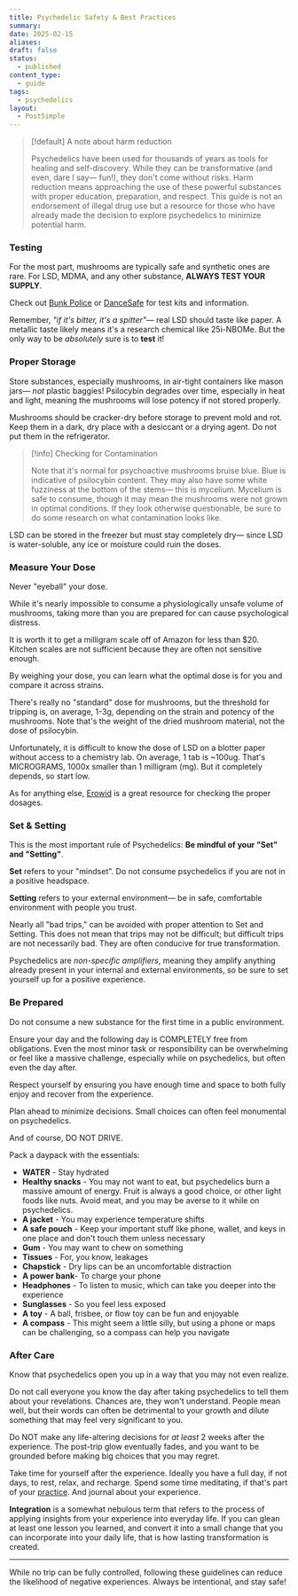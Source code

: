```yaml
---
title: Psychedelic Safety & Best Practices
summary: 
date: 2025-02-15
aliases: 
draft: false
status:
  - published
content_type:
  - guide
tags:
  - psychedelics
layout:
  - PostSimple
---
```



> [!default] A note about harm reduction
> 
> Psychedelics have been used for thousands of years as tools for healing and self-discovery. While they can be transformative (and even, dare I say— fun!), they don't come without risks. Harm reduction means approaching the use of these powerful substances with proper education, preparation, and respect. This guide is not an endorsement of illegal drug use but a resource for those who have already made the decision to explore psychedelics to minimize potential harm. 

### Testing
For the most part, mushrooms are typically safe and synthetic ones are rare. For LSD, MDMA, and any other substance, **ALWAYS TEST YOUR SUPPLY**. 

Check out [Bunk Police](https://bunkpolice.com) or [DanceSafe](https://dancesafe.org) for test kits and information. 

Remember, _"if it's bitter, it's a spitter"_— real LSD should taste like paper. A metallic taste likely means it's a research chemical like 25i-NBOMe. But the only way to be _absolutely_ sure is to **test** it!

### Proper Storage
Store substances, especially mushrooms, in air-tight containers like mason jars— _not_ plastic baggies! Psilocybin degrades over time, especially in heat and light, meaning the mushrooms will lose potency if not stored properly. 

Mushrooms should be cracker-dry before storage to prevent mold and rot. Keep them in a dark, dry place with a desiccant or a drying agent. Do not put them in the refrigerator. 

> [!info] Checking for Contamination
> 
> Note that it's normal for psychoactive mushrooms bruise blue. Blue is indicative of psilocybin content. They may also have some white fuzziness at the bottom of the stems— this is mycelium. Mycelium is safe to consume, though it may mean the mushrooms were not grown in optimal conditions. If they look otherwise questionable, be sure to do some research on what contamination looks like. 

LSD can be stored in the freezer but must stay completely dry— since LSD is water-soluble, any ice or moisture could ruin the doses.

### Measure Your Dose 
Never "eyeball" your dose. 

While it's nearly impossible to consume a physiologically unsafe volume of mushrooms, taking more than you are prepared for can cause psychological distress. 

It is worth it to get a milligram scale off of Amazon for less than $20. Kitchen scales are not sufficient because they are often not sensitive enough. 

By weighing your dose, you can learn what the optimal dose is for you and compare it across strains. 

There's really no "standard" dose for mushrooms, but the threshold for tripping is, on average, 1-3g, depending on the strain and potency of the mushrooms. Note that's the weight of the dried mushroom material, not the dose of psilocybin. 

Unfortunately, it is difficult to know the dose of LSD on a blotter paper without access to a chemistry lab. On average, 1 tab is ~100ug. That's MICROGRAMS, 1000x smaller than 1 milligram (mg). But it completely depends, so start low. 

As for anything else, [Erowid](https://www.erowid.org/) is a great resource for checking the proper dosages. 

### Set & Setting
This is the most important rule of Psychedelics: **Be mindful of your "Set" and "Setting"**. 

**Set** refers to your "mindset". Do not consume psychedelics if you are not in a positive headspace. 

**Setting** refers to your external environment— be in safe, comfortable environment with people you trust. 

Nearly all "bad trips," can be avoided with proper attention to Set and Setting. This does not mean that trips may not be difficult; but difficult trips are not necessarily bad. They are often conducive for true transformation. 

Psychedelics are _non-specific amplifiers_, meaning they amplify anything already present in your internal and external environments, so be sure to set yourself up for a positive experience. 

### Be Prepared
Do not consume a new substance for the first time in a public environment. 

Ensure your day and the following day is COMPLETELY free from obligations. Even the most minor task or responsibility can be overwhelming or feel like a massive challenge, especially while on psychedelics, but often even the day after. 

Respect yourself by ensuring you have enough time and space to both fully enjoy and recover from the experience. 

Plan ahead to minimize decisions. Small choices can often feel monumental on psychedelics. 

And of course, DO NOT DRIVE.

Pack a daypack with the essentials: 

* **WATER** - Stay hydrated
* **Healthy snacks** - You may not want to eat, but psychedelics burn a massive amount of energy. Fruit is always a good choice, or other light foods like nuts. Avoid meat, and you may be averse to it while on psychedelics. 
* **A jacket** - You may experience temperature shifts 
* **A safe pouch** - Keep your important stuff like phone, wallet, and keys in one place and don't touch them unless necessary 
* **Gum** - You may want to chew on something
* **Tissues** - For, you know, leakages
* **Chapstick** - Dry lips can be an uncomfortable distraction 
* **A power bank**- To charge your phone
* **Headphones** - To listen to music, which can take you deeper into the experience 
* **Sunglasses** - So you feel less exposed 
* **A toy** - A ball, frisbee, or flow toy can be fun and enjoyable 
* **A compass** - This might seem a little silly, but using a phone or maps can be challenging, so a compass can help you navigate 


### After Care
Know that psychedelics open you up in a way that you may not even realize. 

Do not call everyone you know the day after taking psychedelics to tell them about your revelations. Chances are, they won't understand. People mean well, but their words can often be detrimental to your growth and dilute something that may feel very significant to you. 

Do NOT make any life-altering decisions for _at least_ 2 weeks after the experience. The post-trip glow eventually fades, and you want to be grounded before making big choices that you may regret. 

Take time for yourself after the experience. Ideally you have a full day, if not days, to rest, relax, and recharge. Spend some time meditating, if that's part of your [practice](/practice). And journal about your experience. 

**Integration** is a somewhat nebulous term that refers to the process of applying insights from your experience into everyday life. If you can glean at least one lesson you learned, and convert it into a small change that you can incorporate into your daily life, that is how lasting transformation is created. 
  

- - - 


While no trip can be fully controlled, following these guidelines can reduce the likelihood of negative experiences. Always be intentional, and <span className="bold-underline">stay safe</span>!
